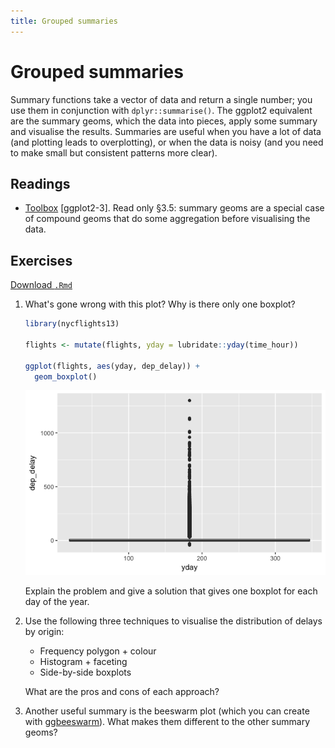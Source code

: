 ```yaml
---
title: Grouped summaries
---
```


<!-- Generated automatically from vis-summaries.yml. Do not edit by hand -->

# Grouped summaries

Summary functions take a vector of data and return a single number; you use
them in conjunction with `dplyr::summarise()`. The ggplot2 equivalent are the
summary geoms, which the data into pieces, apply some summary and visualise the
results. Summaries are useful when you have a lot of data (and plotting leads
to overplotting), or when the data is noisy (and you need to make small but
consistent patterns more clear).

## Readings

  * [Toolbox](http://link.springer.com.ezproxy.stanford.edu/chapter/10.1007/978-3-319-24277-4_3) [ggplot2-3].
    Read only §3.5: summary geoms are a special case of compound geoms that do
    some aggregation before visualising the data.


## Exercises
[Download `.Rmd`](vis-summaries-exercises.Rmd)


1.  What's gone wrong with this plot? Why is there only one boxplot?

    ``` r
    library(nycflights13)

    flights <- mutate(flights, yday = lubridate::yday(time_hour))

    ggplot(flights, aes(yday, dep_delay)) +
      geom_boxplot()
    ```

    ![](vis-summaries-exercises_files/figure-markdown_github/unnamed-chunk-1-1.png)

    Explain the problem and give a solution that gives one boxplot for each day of the year.

2.  Use the following three techniques to visualise the distribution of delays by origin:

    -   Frequency polygon + colour
    -   Histogram + faceting
    -   Side-by-side boxplots

    What are the pros and cons of each approach?

3.  Another useful summary is the beeswarm plot (which you can create with [ggbeeswarm](https://github.com/eclarke/ggbeeswarm)). What makes them different to the other summary geoms?

